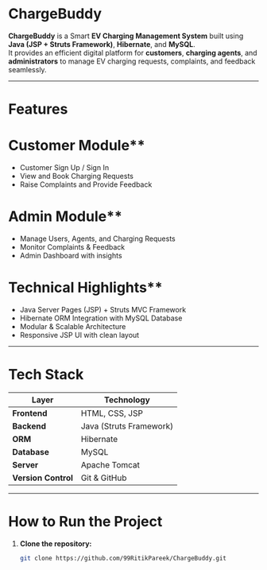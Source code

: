 #  ChargeBuddy

**ChargeBuddy** is a Smart **EV Charging Management System** built using **Java (JSP + Struts Framework)**, **Hibernate**, and **MySQL**.  
It provides an efficient digital platform for **customers**, **charging agents**, and **administrators** to manage EV charging requests, complaints, and feedback seamlessly.

---

#  Features

# Customer Module**
- Customer Sign Up / Sign In  
- View and Book Charging Requests  
- Raise Complaints and Provide Feedback  

# Admin Module**
- Manage Users, Agents, and Charging Requests  
- Monitor Complaints & Feedback  
- Admin Dashboard with insights  

# Technical Highlights**
- Java Server Pages (JSP) + Struts MVC Framework  
- Hibernate ORM Integration with MySQL Database  
- Modular & Scalable Architecture  
- Responsive JSP UI with clean layout  

---

# Tech Stack

| Layer | Technology |
|-------|-------------|
| **Frontend** | HTML, CSS, JSP |
| **Backend** | Java (Struts Framework) |
| **ORM** | Hibernate |
| **Database** | MySQL |
| **Server** | Apache Tomcat |
| **Version Control** | Git & GitHub |

---

# How to Run the Project

1. **Clone the repository:**
   ```bash
   git clone https://github.com/99RitikPareek/ChargeBuddy.git
